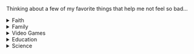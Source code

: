 Thinking about a few of my favorite things that help me not feel so bad...
<details>
<summary>Faith</summary>

+ Catholicism
  + Extraordinary Lay Ministry for Eucharist & Liturgy
  + Catechesis (K-12)
  + Knights of Columbus
  + Paradisus Dei

</details>

<details>
<summary>Family</summary>

+ Married Life (25+ years)
+ Fatherhood (2 children, 2 dogs)
+ Son, Grandson, Brother, Uncle, Cousin
+ Activities:
  + Camping
  + Gaming (boardgames, videogames)
  + Movie watching
  + Cooking

</details>

<details>
<summary>Video Games</summary>

+ XBox
  + The Division
  + Call of Duty
  + Assassin's Creed
+ PC
  + Civilization
+ Occasionally mobile w/ xCloud

</details>

<details>
<summary>Education</summary>

+ Higher Education
  + Discipline-based research
  + Teacher training
  + Diverse/underrepresented populations in Science
+ Secondary Education
  + Chemistry
  + Mathematics

</details>

<details>
<summary>Science</summary>

+ Chemistry
  + Physical
  + Computational
+ Materials Science
+ Computing

</details>